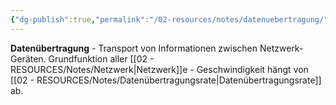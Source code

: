 ```yaml
---
{"dg-publish":true,"permalink":"/02-resources/notes/datenuebertragung/","tags":["informatik/netzwerk/übertragung","kommunikation/daten"],"noteIcon":"","updated":"2025-09-10T16:35:13.978+02:00"}
---
```



**Datenübertragung** - Transport von Informationen zwischen Netzwerk-Geräten.
Grundfunktion aller [[02 - RESOURCES/Notes/Netzwerk\|Netzwerk]]e - Geschwindigkeit hängt von [[02 - RESOURCES/Notes/Datenübertragungsrate\|Datenübertragungsrate]] ab.